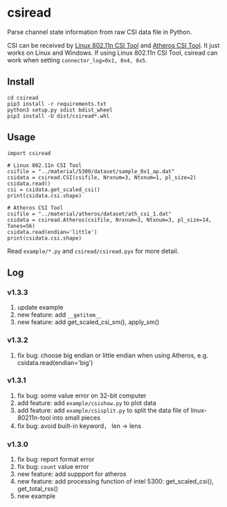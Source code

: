 # csiread

Parse channel state information from raw CSI data file in Python.

CSI can be received by [Linux 802.11n CSI Tool](https://dhalperi.github.io/linux-80211n-csitool/) and [Atheros CSI Tool](https://wands.sg/research/wifi/AtherosCSI/). It just works on Linux and Windows. If using Linux 802.11n CSI Tool, csiread can work when setting `connector_log=0x1, 0x4, 0x5`.

## Install

    cd csiread
    pip3 install -r requirements.txt
    python3 setup.py sdist bdist_wheel
    pip3 install -U dist/csiread*.whl

## Usage

    import csiread
    
    # Linux 802.11n CSI Tool
    csifile = "../material/5300/dataset/sample_0x1_ap.dat"
    csidata = csiread.CSI(csifile, Nrxnum=3, Ntxnum=1, pl_size=2)
    csidata.read()
    csi = csidata.get_scaled_csi()
    print(csidata.csi.shape)

    # Atheros CSI Tool
    csifile = "../material/atheros/dataset/ath_csi_1.dat"
    csidata = csiread.Atheros(csifile, Nrxnum=3, Ntxnum=3, pl_size=14, Tones=56)
    csidata.read(endian='little')
    print(csidata.csi.shape)

Read `example/*.py` and `csiread/csiread.pyx` for more detail.

## Log

### v1.3.3

1. update example
2. new feature: add `__getitem__`
3. new feature: add get_scaled_csi_sm(), apply_sm()

### v1.3.2

1. fix bug: choose big endian or little endian when using Atheros, e.g. csidata.read(endian='big')

### v1.3.1

1. fix bug: some value error on 32-bit computer
2. add feature: add `example/csishow.py` to plot data
3. add feature: add `example/csisplit.py` to split the data file of linux-80211n-tool into small pieces
4. fix bug: avoid built-in keyword， len -> lens

### v1.3.0

1. fix bug: report format error
2. fix bug: `count` value error
3. new feature: add suppport for atheros
4. new feature: add processing function of intel 5300: get_scaled_csi(), get_total_rss()
5. new example
